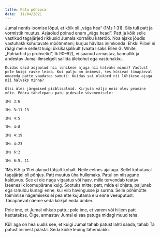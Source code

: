 ```yaml
---
title: Patu põhiosa  
date:  11/04/2021  
---
```


Jumal nentis loomise lõpul, et kõik oli „väga hea“ (1Ms 1:31). Siis tuli patt ja vormistik muutus. Asjaolud polnud enam „väga head“. Patt ja kõik selle vastikud tagajärjed rikkusid Jumala korraliku kätetöö. Noa ajaks jõudis vastuhakk kohutavate mõõtmeteni; kurjus hävitas inimkonda. Ehkki Piibel ei räägi meile sellest kuigi üksikasjalikult (vaata lisaks Ellen G. White, „Patriarhid ja prohvetid“, lk 90–92), ei saanud armastav, kannatlik ja andestav Jumal ilmselgelt sallida ülekohut ega vastuhakku.

`Kuidas said asjaolud nii lühikese ajaga nii halvaks minna? Vastust pole kuigi raske leida. Kui palju on inimesi, kes küsivad tänapäeval omaenda patte vaadates samuti: Kuidas sai olukord nii lühikese ajaga nii halvaks minna?`

`Otsi üles järgmised piiblisalmid. Kirjuta välja neis olev peamine mõte. Pööra tähelepanu patu pidevale süvenemisele:`

`1Ms 3:6`

`1Ms 3:11–13`

`1Ms 4:5`

`1Ms 4:8`

`1Ms 4:19`

`1Ms 4:23`

`1Ms 6:2`

`1Ms 6:5, 11`

1Ms 6:5 ja 11 ei alanud tühjalt kohalt. Neile eelnes ajalugu. Sellel kohutaval tagajärjel oli põhjus. Patt muutus üha hullemaks. Patul on niisugune kalduvus. See ei ole nagu vigastus või haav, mille tervendab teatav iseeneslik loomupärane kulg. Sootuks mitte; patt, mida ei ohjata, paljuneb ega rahuldu kunagi enne, kui viib hävingusse ja surma. Selle põhimõtte toimimise nägemiseks ei pea ette kujutama elu enne veeuputust. Tänapäeval näeme seda kõikjal enda ümber.

Pole ime, et Jumal vihkab pattu; pole ime, et varem või hiljem patt kaotatakse. Õige, armastav Jumal ei saa patuga midagi muud teha.

Küll aga on hea uudis see, et kuigi Jumal tahab patust lahti saada, tahab Ta patust inimest päästa. Seda kõike leping tähendabki.